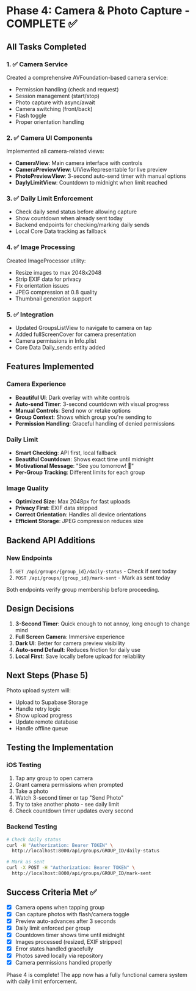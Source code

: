 # Phase 4: Camera & Photo Capture - COMPLETE ✅

## All Tasks Completed

### 1. ✅ Camera Service
Created a comprehensive AVFoundation-based camera service:
- Permission handling (check and request)
- Session management (start/stop)
- Photo capture with async/await
- Camera switching (front/back)
- Flash toggle
- Proper orientation handling

### 2. ✅ Camera UI Components
Implemented all camera-related views:
- **CameraView**: Main camera interface with controls
- **CameraPreviewView**: UIViewRepresentable for live preview
- **PhotoPreviewView**: 3-second auto-send timer with manual options
- **DaylyLimitView**: Countdown to midnight when limit reached

### 3. ✅ Daily Limit Enforcement
- Check daily send status before allowing capture
- Show countdown when already sent today
- Backend endpoints for checking/marking daily sends
- Local Core Data tracking as fallback

### 4. ✅ Image Processing
Created ImageProcessor utility:
- Resize images to max 2048x2048
- Strip EXIF data for privacy
- Fix orientation issues
- JPEG compression at 0.8 quality
- Thumbnail generation support

### 5. ✅ Integration
- Updated GroupsListView to navigate to camera on tap
- Added fullScreenCover for camera presentation
- Camera permissions in Info.plist
- Core Data Daily_sends entity added

## Features Implemented

### Camera Experience
- **Beautiful UI**: Dark overlay with white controls
- **Auto-send Timer**: 3-second countdown with visual progress
- **Manual Controls**: Send now or retake options
- **Group Context**: Shows which group you're sending to
- **Permission Handling**: Graceful handling of denied permissions

### Daily Limit
- **Smart Checking**: API first, local fallback
- **Beautiful Countdown**: Shows exact time until midnight
- **Motivational Message**: "See you tomorrow! 🌅"
- **Per-Group Tracking**: Different limits for each group

### Image Quality
- **Optimized Size**: Max 2048px for fast uploads
- **Privacy First**: EXIF data stripped
- **Correct Orientation**: Handles all device orientations
- **Efficient Storage**: JPEG compression reduces size

## Backend API Additions

### New Endpoints
1. `GET /api/groups/{group_id}/daily-status` - Check if sent today
2. `POST /api/groups/{group_id}/mark-sent` - Mark as sent today

Both endpoints verify group membership before proceeding.

## Design Decisions

1. **3-Second Timer**: Quick enough to not annoy, long enough to change mind
2. **Full Screen Camera**: Immersive experience
3. **Dark UI**: Better for camera preview visibility
4. **Auto-send Default**: Reduces friction for daily use
5. **Local First**: Save locally before upload for reliability

## Next Steps (Phase 5)

Photo upload system will:
- Upload to Supabase Storage
- Handle retry logic
- Show upload progress
- Update remote database
- Handle offline queue

## Testing the Implementation

### iOS Testing
1. Tap any group to open camera
2. Grant camera permissions when prompted
3. Take a photo
4. Watch 3-second timer or tap "Send Photo"
5. Try to take another photo - see daily limit
6. Check countdown timer updates every second

### Backend Testing
```bash
# Check daily status
curl -H "Authorization: Bearer TOKEN" \
  http://localhost:8000/api/groups/GROUP_ID/daily-status

# Mark as sent
curl -X POST -H "Authorization: Bearer TOKEN" \
  http://localhost:8000/api/groups/GROUP_ID/mark-sent
```

## Success Criteria Met ✅
- [x] Camera opens when tapping group
- [x] Can capture photos with flash/camera toggle
- [x] Preview auto-advances after 3 seconds
- [x] Daily limit enforced per group
- [x] Countdown timer shows time until midnight
- [x] Images processed (resized, EXIF stripped)
- [x] Error states handled gracefully
- [x] Photos saved locally via repository
- [x] Camera permissions handled properly

Phase 4 is complete! The app now has a fully functional camera system with daily limit enforcement.
